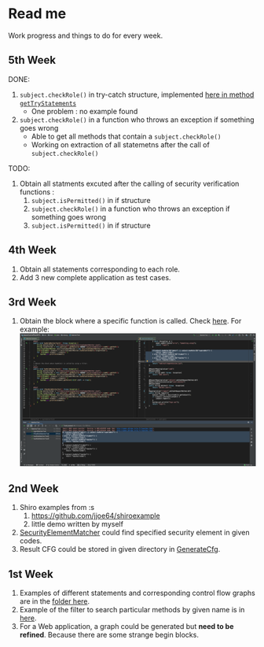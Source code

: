 # Read me
Work progress and things to do for every week.

## 5th Week
DONE:
1. `subject.checkRole()` in try-catch structure, implemented [here in method `getTryStatements`](src/main/java/xisong/SecurityElementMatcher.java)
    * One problem : no example found
2. `subject.checkRole()` in a function who throws an exception if something goes wrong
    * Able to get all methods that contain a `subject.checkRole()`
    * Working on extraction of all statemetns after the call of `subject.checkRole()`

TODO:
1. Obtain all statments excuted after the calling of security verification functions :
    1. `subject.isPermitted()` in if structure
    3. `subject.checkRole()` in a function who throws an exception if something goes wrong
    4. `subject.isPermitted()` in if structure

## 4th Week
1. Obtain all statements corresponding to each role.
2. Add 3 new complete application as test cases.

## 3rd Week
1. Obtain the block where a specific function is called. Check [here](src/test/java/xisong/MatcherTest.java).
For example:![demo1](src/test/resources/shiro-example/3/DemoPicture.png)

## 2nd Week
1. Shiro examples from :s
    1. https://github.com/jjoe64/shiroexample
    2. little demo written by myself
2. [SecurityElementMatcher](src/main/java/xisong/SecurityElementMatcher.java) could find specified security element in given codes.
3. Result CFG could be stored in given directory in [GenerateCfg](src/main/java/xisong/GenerateCfg.java).

## 1st Week
1. Examples of different statements and corresponding control flow graphs 
are in the [folder here](src/test/resources/control-flow).
2. Example of the filter to search particular methods by given name is in
 [here](src/test/java/xisong/QueryParticularFunction.java).
3. For a Web application, a graph could be generated but **need to be refined**.
Because there are some strange begin blocks. 
